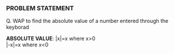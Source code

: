 ### PROBLEM STATEMENT
Q. WAP to find the absolute value of a number entered through the keyborad

**ABSOLUTE VALUE**: |x|=x     where x>0 
                <br>          |-x|=x    where x<0
